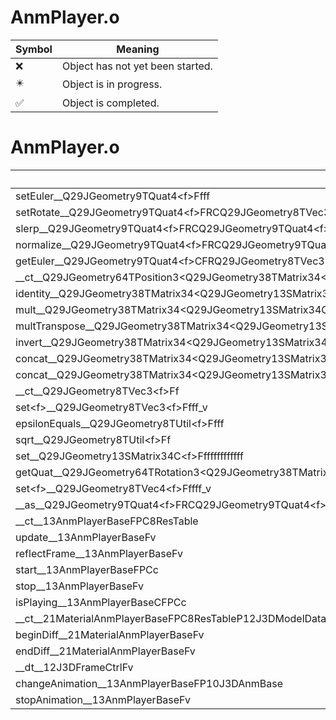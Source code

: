 # AnmPlayer.o
| Symbol | Meaning 
| ------------- | ------------- 
| :x: | Object has not yet been started. 
| :eight_pointed_black_star: | Object is in progress. 
| :white_check_mark: | Object is completed. 


# AnmPlayer.o
| Symbol | Decompiled? |
| ------------- | ------------- |
| setEuler__Q29JGeometry9TQuat4&lt;f&gt;Ffff | :x: |
| setRotate__Q29JGeometry9TQuat4&lt;f&gt;FRCQ29JGeometry8TVec3&lt;f&gt;RCQ29JGeometry8TVec3&lt;f&gt; | :x: |
| slerp__Q29JGeometry9TQuat4&lt;f&gt;FRCQ29JGeometry9TQuat4&lt;f&gt;f | :x: |
| normalize__Q29JGeometry9TQuat4&lt;f&gt;FRCQ29JGeometry9TQuat4&lt;f&gt; | :x: |
| getEuler__Q29JGeometry9TQuat4&lt;f&gt;CFRQ29JGeometry8TVec3&lt;f&gt; | :x: |
| __ct__Q29JGeometry64TPosition3&lt;Q29JGeometry38TMatrix34&lt;Q29JGeometry13SMatrix34C&lt;f&gt;&gt;&gt;Fv | :x: |
| identity__Q29JGeometry38TMatrix34&lt;Q29JGeometry13SMatrix34C&lt;f&gt;&gt;Fv | :x: |
| mult__Q29JGeometry38TMatrix34&lt;Q29JGeometry13SMatrix34C&lt;f&gt;&gt;CFRCQ29JGeometry8TVec3&lt;f&gt;RQ29JGeometry8TVec3&lt;f&gt; | :x: |
| multTranspose__Q29JGeometry38TMatrix34&lt;Q29JGeometry13SMatrix34C&lt;f&gt;&gt;CFRCQ29JGeometry8TVec3&lt;f&gt;RQ29JGeometry8TVec3&lt;f&gt; | :x: |
| invert__Q29JGeometry38TMatrix34&lt;Q29JGeometry13SMatrix34C&lt;f&gt;&gt;FRCQ29JGeometry38TMatrix34&lt;Q29JGeometry13SMatrix34C&lt;f&gt;&gt; | :x: |
| concat__Q29JGeometry38TMatrix34&lt;Q29JGeometry13SMatrix34C&lt;f&gt;&gt;FRCQ29JGeometry13SMatrix34C&lt;f&gt;RCQ29JGeometry13SMatrix34C&lt;f&gt; | :x: |
| concat__Q29JGeometry38TMatrix34&lt;Q29JGeometry13SMatrix34C&lt;f&gt;&gt;FRCQ29JGeometry13SMatrix34C&lt;f&gt; | :x: |
| __ct__Q29JGeometry8TVec3&lt;f&gt;Ff | :x: |
| set&lt;f&gt;__Q29JGeometry8TVec3&lt;f&gt;Ffff_v | :x: |
| epsilonEquals__Q29JGeometry8TUtil&lt;f&gt;Ffff | :white_check_mark: |
| sqrt__Q29JGeometry8TUtil&lt;f&gt;Ff | :x: |
| set__Q29JGeometry13SMatrix34C&lt;f&gt;Fffffffffffff | :x: |
| getQuat__Q29JGeometry64TRotation3&lt;Q29JGeometry38TMatrix34&lt;Q29JGeometry13SMatrix34C&lt;f&gt;&gt;&gt;CFRQ29JGeometry9TQuat4&lt;f&gt; | :x: |
| set&lt;f&gt;__Q29JGeometry8TVec4&lt;f&gt;Fffff_v | :x: |
| __as__Q29JGeometry9TQuat4&lt;f&gt;FRCQ29JGeometry9TQuat4&lt;f&gt; | :x: |
| __ct__13AnmPlayerBaseFPC8ResTable | :white_check_mark: |
| update__13AnmPlayerBaseFv | :white_check_mark: |
| reflectFrame__13AnmPlayerBaseFv | :x: |
| start__13AnmPlayerBaseFPCc | :x: |
| stop__13AnmPlayerBaseFv | :white_check_mark: |
| isPlaying__13AnmPlayerBaseCFPCc | :white_check_mark: |
| __ct__21MaterialAnmPlayerBaseFPC8ResTableP12J3DModelData | :white_check_mark: |
| beginDiff__21MaterialAnmPlayerBaseFv | :white_check_mark: |
| endDiff__21MaterialAnmPlayerBaseFv | :white_check_mark: |
| __dt__12J3DFrameCtrlFv | :x: |
| changeAnimation__13AnmPlayerBaseFP10J3DAnmBase | :white_check_mark: |
| stopAnimation__13AnmPlayerBaseFv | :white_check_mark: |

